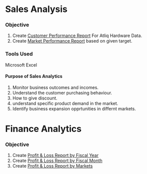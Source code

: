 # Sales Analysis

### Objective

1. Create [Customer Performance Report](https://github.com/narendrakharol037/AtliQ_Harwares_SalesAnalytics/blob/d164a0bb62801c3fe4744ec3b2312de531806460/Customer_Performance_report.pdf) For Atliq Hardware Data.
2. Create [Market Performance Report](https://github.com/narendrakharol037/AtliQ_Harwares_SalesAnalytics/blob/fdfdddcd42eb0a018bfe99d1e7687e9c55078546/Market_performance.pdf) based on given target.

### Tools Used

Microsoft Excel

#### Purpose of Sales Analytics

1. Monitor business outcomes and incomes.
2. Understand the customer purchasing behaviour.
3. How to give discount.
4. understand specific product demand in the market.
5. Identify business expansion opprtunities in differnt markets.


# Finance Analytics

### Objective

1. Create [Profit & Loss Report by Fiscal Year](https://github.com/narendrakharol037/AtliQ_Harwares_SalesAnalytics/blob/87cfbd88740b9cf2d391dd8beea46d64030fa8f9/P%20%26%20L%20by%20Fiscal%20Year.pdf)
2. Create [Profit & Loss Report by Fiscal Month](https://github.com/narendrakharol037/AtliQ_Harwares_SalesAnalytics/blob/af0dfdddf3ad7fa5373a639662bdd5177c01106b/P%20%26%20L%20by%20Fiscal_month.pdf)
3. Create [Profit & Loss Report by Markets](https://github.com/narendrakharol037/AtliQ_Harwares_SalesAnalytics/blob/6bea48f011acfe8f6b8720934412764e139b93be/P%20%26%20L%20for%20Markets.pdf)
